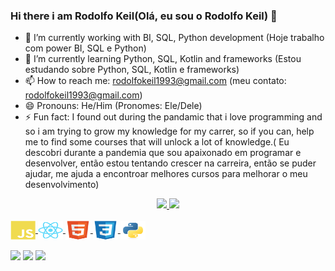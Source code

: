 ### Hi there i am Rodolfo Keil(Olá, eu sou o Rodolfo Keil) 👋

- 🔭 I’m currently working with BI, SQL, Python development (Hoje trabalho com power BI, SQL e Python)
- 🌱 I’m currently learning Python, SQL, Kotlin and frameworks (Estou estudando sobre Python, SQL, Kotlin e frameworks)
- 📫 How to reach me: rodolfokeil1993@gmail.com (meu contato: rodolfokeil1993@gmail.com)
- 😄 Pronouns: He/Him (Pronomes: Ele/Dele)
- ⚡ Fun fact: I found out during the pandamic that i love programming and so i am trying to grow my knowledge for my carrer, so if you can, help me to find some courses that will unlock a lot of knowledge.( Eu descobri durante a pandemia que sou apaixonado em programar e desenvolver, então estou tentando crescer na carreira, então se puder ajudar, me ajuda a encontroar melhores cursos para melhorar o meu desenvolvimento)

<div align="center">
  <a href="https://github.com/Rodskeil">
  <img height="180em" src="https://github-readme-stats.vercel.app/api?username=rodskeil&show_icons=true&theme=dark&include_all_commits=true&count_private=true"/>
  <img height="180em" src="https://github-readme-stats.vercel.app/api/top-langs/?username=rodskeil&layout=compact&langs_count=7&theme=dark"/>
</div>
  
<div style="display: inline_block"><br>
  <img align="center" alt="Js" height="30" width="40" src="https://raw.githubusercontent.com/devicons/devicon/master/icons/javascript/javascript-plain.svg">
  <img align="center" alt="React" height="30" width="40" src="https://raw.githubusercontent.com/devicons/devicon/master/icons/react/react-original.svg">
  <img align="center" alt="HTML" height="30" width="40" src="https://raw.githubusercontent.com/devicons/devicon/master/icons/html5/html5-original.svg">
  <img align="center" alt="CSS" height="30" width="40" src="https://raw.githubusercontent.com/devicons/devicon/master/icons/css3/css3-original.svg">
  <img align="center" alt="Python" height="30" width="40" src="https://raw.githubusercontent.com/devicons/devicon/master/icons/python/python-original.svg">
</div>
</br>
<div> 
  <a href="https://instagram.com/rodskeil" target="_blank"><img src="https://img.shields.io/badge/-Instagram-%23E4405F?style=for-the-badge&logo=instagram&logoColor=white" target="_blank"></a>
  <a href = "mailto:rodolfokeil1993@gmail.com"><img src="https://img.shields.io/badge/-Gmail-%23333?style=for-the-badge&logo=gmail&logoColor=white" target="_blank"></a>
  <a href="https://www.linkedin.com/in/rodolfo-ferreira-keil-838971a4/" target="_blank"><img src="https://img.shields.io/badge/-LinkedIn-%230077B5?style=for-the-badge&logo=linkedin&logoColor=white" target="_blank"></a>

</div>
